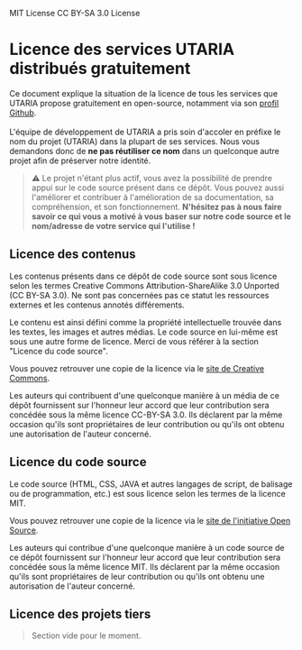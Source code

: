 MIT License
CC BY-SA 3.0 License

# Licence des services UTARIA distribués gratuitement

Ce document explique la situation de la licence de tous les services que UTARIA propose gratuitement en open-source, notamment via son [profil Github](https://github.com/Utaria). \
\
L'équipe de développement de UTARIA a pris soin d'accoler en préfixe le nom du projet (UTARIA) dans la plupart de ses services. Nous vous demandons donc de **ne pas réutiliser ce nom** dans un quelconque autre projet afin de préserver notre identité.

>
> :warning: Le projet n'étant plus actif, vous avez la possibilité de prendre appui sur le code source présent dans ce dépôt. Vous pouvez aussi l'améliorer et contribuer à l'amélioration de sa documentation, sa compréhension, et son fonctionnement. **N'hésitez pas à nous faire savoir ce qui vous a motivé à vous baser sur notre code source et le nom/adresse de votre service qui l'utilise !**
>


## Licence des contenus

Les contenus présents dans ce dépôt de code source sont sous licence selon les termes Creative Commons Attribution-ShareAlike 3.0 Unported (CC BY-SA 3.0). Ne sont pas concernées pas ce statut les ressources externes et les contenus annotés différements.

Le contenu est ainsi défini comme la propriété intellectuelle trouvée dans les textes, les images et autres médias. Le code source en lui-même est sous une autre forme de licence. Merci de vous référer à la section "Licence du code source".

Vous pouvez retrouver une copie de la licence via le [site de Creative Commons](https://creativecommons.org/licenses/by-sa/3.0/legalcode). 

Les auteurs qui contribuent d'une quelconque manière à un média de ce dépôt fournissent sur l'honneur leur accord que leur contribution sera concédée sous la même licence CC-BY-SA 3.0.
Ils déclarent par la même occasion qu'ils sont propriétaires de leur contribution ou qu'ils ont obtenu une autorisation de l'auteur concerné.


## Licence du code source

Le code source (HTML, CSS, JAVA et autres langages de script, de balisage ou de programmation, etc.) est sous licence selon les termes de la licence MIT.

Vous pouvez retrouver une copie de la licence via le [site de l'initiative Open Source](https://opensource.org/licenses/MIT).

Les auteurs qui contribue d'une quelconque manière à un code source de ce dépôt fournissent sur l'honneur leur accord que leur contribution sera concédée sous la même licence MIT.
Ils déclarent par la même occasion qu'ils sont propriétaires de leur contribution ou qu'ils ont obtenu une autorisation de l'auteur concerné.

## Licence des projets tiers

> Section vide pour le moment.

